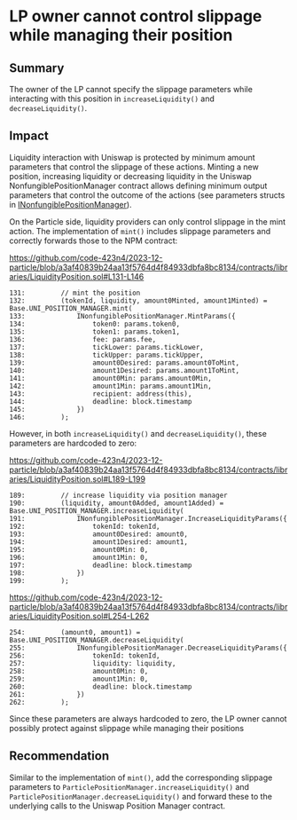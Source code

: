 # LP owner cannot control slippage while managing their position

## Summary

The owner of the LP cannot specify the slippage parameters while interacting with this position in `increaseLiquidity()` and `decreaseLiquidity()`.

## Impact

Liquidity interaction with Uniswap is protected by minimum amount parameters that control the slippage of these actions. Minting a new position, increasing liquidity or decreasing liquidity in the Uniswap NonfungiblePositionManager contract allows defining minimum output parameters that control the outcome of the actions (see parameters structs in [INonfungiblePositionManager](https://github.com/Uniswap/v3-periphery/blob/697c2474757ea89fec12a4e6db16a574fe259610/contracts/interfaces/INonfungiblePositionManager.sol#L17)).

On the Particle side, liquidity providers can only control slippage in the mint action. The implementation of `mint()` includes slippage parameters and correctly forwards those to the NPM contract:

https://github.com/code-423n4/2023-12-particle/blob/a3af40839b24aa13f5764d4f84933dbfa8bc8134/contracts/libraries/LiquidityPosition.sol#L131-L146

```solidity
131:         // mint the position
132:         (tokenId, liquidity, amount0Minted, amount1Minted) = Base.UNI_POSITION_MANAGER.mint(
133:             INonfungiblePositionManager.MintParams({
134:                 token0: params.token0,
135:                 token1: params.token1,
136:                 fee: params.fee,
137:                 tickLower: params.tickLower,
138:                 tickUpper: params.tickUpper,
139:                 amount0Desired: params.amount0ToMint,
140:                 amount1Desired: params.amount1ToMint,
141:                 amount0Min: params.amount0Min,
142:                 amount1Min: params.amount1Min,
143:                 recipient: address(this),
144:                 deadline: block.timestamp
145:             })
146:         );
```

However, in both `increaseLiquidity()` and `decreaseLiquidity()`, these parameters are hardcoded to zero:

https://github.com/code-423n4/2023-12-particle/blob/a3af40839b24aa13f5764d4f84933dbfa8bc8134/contracts/libraries/LiquidityPosition.sol#L189-L199

```solidity
189:         // increase liquidity via position manager
190:         (liquidity, amount0Added, amount1Added) = Base.UNI_POSITION_MANAGER.increaseLiquidity(
191:             INonfungiblePositionManager.IncreaseLiquidityParams({
192:                 tokenId: tokenId,
193:                 amount0Desired: amount0,
194:                 amount1Desired: amount1,
195:                 amount0Min: 0,
196:                 amount1Min: 0,
197:                 deadline: block.timestamp
198:             })
199:         );
```

https://github.com/code-423n4/2023-12-particle/blob/a3af40839b24aa13f5764d4f84933dbfa8bc8134/contracts/libraries/LiquidityPosition.sol#L254-L262

```solidity
254:         (amount0, amount1) = Base.UNI_POSITION_MANAGER.decreaseLiquidity(
255:             INonfungiblePositionManager.DecreaseLiquidityParams({
256:                 tokenId: tokenId,
257:                 liquidity: liquidity,
258:                 amount0Min: 0,
259:                 amount1Min: 0,
260:                 deadline: block.timestamp
261:             })
262:         );
```

Since these parameters are always hardcoded to zero, the LP owner cannot possibly protect against slippage while managing their positions

## Recommendation

Similar to the implementation of `mint()`, add the corresponding slippage parameters to `ParticlePositionManager.increaseLiquidity()` and `ParticlePositionManager.decreaseLiquidity()` and forward these to the underlying calls to the Uniswap Position Manager contract.
